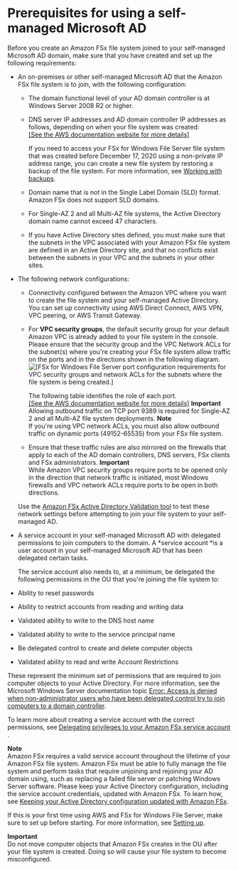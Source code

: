 # Prerequisites for using a self\-managed Microsoft AD<a name="self-manage-prereqs"></a>

Before you create an Amazon FSx file system joined to your self\-managed Microsoft AD domain, make sure that you have created and set up the following requirements:
+ An on\-premises or other self\-managed Microsoft AD that the Amazon FSx file system is to join, with the following configuration:
  + The domain functional level of your AD domain controller is at Windows Server 2008 R2 or higher\.
  + DNS server IP addresses and AD domain controller IP addresses as follows, depending on when your file system was created:    
[\[See the AWS documentation website for more details\]](http://docs.aws.amazon.com/fsx/latest/WindowsGuide/self-manage-prereqs.html)

    If you need to access your FSx for Windows File Server file system that was created before December 17, 2020 using a non\-private IP address range, you can create a new file system by restoring a backup of the file system\. For more information, see [Working with backups](using-backups.md)\.
  +  Domain name that is not in the Single Label Domain \(SLD\) format\. Amazon FSx does not support SLD domains\. 
  + For Single\-AZ 2 and all Multi\-AZ file systems, the Active Directory domain name cannot exceed 47 characters\.
  + If you have Active Directory sites defined, you must make sure that the subnets in the VPC associated with your Amazon FSx file system are defined in an Active Directory site, and that no conflicts exist between the subnets in your VPC and the subnets in your other sites\.
+ The following network configurations:
  + Connectivity configured between the Amazon VPC where you want to create the file system and your self\-managed Active Directory\. You can set up connectivity using AWS Direct Connect, AWS VPN, VPC peering, or AWS Transit Gateway\.
  + For **VPC security groups**, the default security group for your default Amazon VPC is already added to your file system in the console\. Please ensure that the security group and the VPC Network ACLs for the subnet\(s\) where you're creating your FSx file system allow traffic on the ports and in the directions shown in the following diagram\.  
![\[FSx for Windows File Server port configuration requirements for VPC security groups and network ACLs for the subnets where the file system is being created.\]](http://docs.aws.amazon.com/fsx/latest/WindowsGuide/images/Windows-port-requirements.png)

    The following table identifies the role of each port\.    
[\[See the AWS documentation website for more details\]](http://docs.aws.amazon.com/fsx/latest/WindowsGuide/self-manage-prereqs.html)
**Important**  
Allowing outbound traffic on TCP port 9389 is required for Single\-AZ 2 and all Multi\-AZ file system deployments\.
**Note**  
If you're using VPC network ACLs, you must also allow outbound traffic on dynamic ports \(49152\-65535\) from your FSx file system\.
  + Ensure that these traffic rules are also mirrored on the firewalls that apply to each of the AD domain controllers, DNS servers, FSx clients and FSx administrators\.
**Important**  
While Amazon VPC security groups require ports to be opened only in the direction that network traffic is initiated, most Windows firewalls and VPC network ACLs require ports to be open in both directions\.

  Use the [Amazon FSx Active Directory Validation tool](validate-ad-config.md#test-ad-network-config) to test these network settings before attempting to join your file system to your self\-managed AD\.
+  A service account in your self\-managed Microsoft AD with delegated permissions to join computers to the domain\. A *service account *is a user account in your self\-managed Microsoft AD that has been delegated certain tasks\. 

   The service account also needs to, at a minimum, be delegated the following permissions in the OU that you're joining the file system to: 
  + Ability to reset passwords
  + Ability to restrict accounts from reading and writing data
  + Validated ability to write to the DNS host name 
  + Validated ability to write to the service principal name 
  + Be delegated control to create and delete computer objects
  + Validated ability to read and write Account Restrictions

  These represent the minimum set of permissions that are required to join computer objects to your Active Directory\. For more information, see the Microsoft Windows Server documentation topic [ Error: Access is denied when non\-administrator users who have been delegated control try to join computers to a domain controller](https://support.microsoft.com/en-us/help/932455/error-message-when-non-administrator-users-who-have-been-delegated-con)\.

To learn more about creating a service account with the correct permissions, see [ Delegating privileges to your Amazon FSx service account ](self-managed-AD-best-practices.md#connect_delegate_privileges)\.

**Note**  
Amazon FSx requires a valid service account throughout the lifetime of your Amazon FSx file system\. Amazon FSx must be able to fully manage the file system and perform tasks that require unjoining and rejoining your AD domain using, such as replacing a failed file server or patching Windows Server software\. Please keep your Active Directory configuration, including the service account credentials, updated with Amazon FSx\. To learn how, see [Keeping your Active Directory configuration updated with Amazon FSx](self-managed-AD-best-practices.md#keep-ad-config-updated)\.

 If this is your first time using AWS and FSx for Windows File Server, make sure to set up before starting\. For more information, see [Setting up](setting-up.md)\. 

**Important**  
Do not move computer objects that Amazon FSx creates in the OU after your file system is created\. Doing so will cause your file system to become misconfigured\.